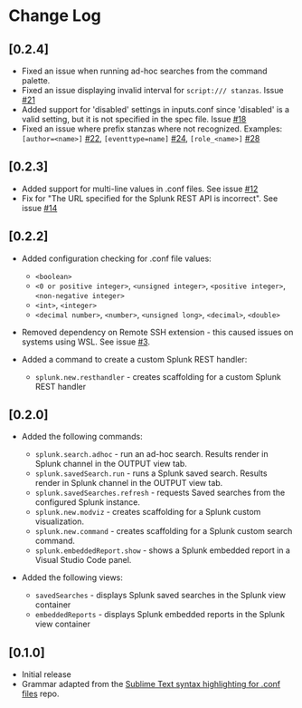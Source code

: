 # Change Log

## [0.2.4]
- Fixed an issue when running ad-hoc searches from the command palette.
- Fixed an issue displaying invalid interval for `script:/// stanzas`.  Issue [#21](https://github.com/splunk/vscode-extension-splunk/issues/21)
- Added support for 'disabled' settings in inputs.conf since 'disabled' is a valid setting, but it is not specified in the spec file.  Issue [#18](https://github.com/splunk/vscode-extension-splunk/issues/18)
- Fixed an issue where prefix stanzas where not recognized.  Examples: `[author=<name>]` [#22](https://github.com/splunk/vscode-extension-splunk/issues/22), `[eventtype=name]` [#24](https://github.com/splunk/vscode-extension-splunk/issues/24), `[role_<name>]` [#28](https://github.com/splunk/vscode-extension-splunk/issues/28)

## [0.2.3]
- Added support for multi-line values in .conf files.  See issue [#12](https://github.com/splunk/vscode-extension-splunk/issues/12)
- Fix for "The URL specified for the Splunk REST API is incorrect". See issue [#14](https://github.com/splunk/vscode-extension-splunk/issues/14)

## [0.2.2]
- Added configuration checking for .conf file values:
  - `<boolean>`
  - `<0 or positive integer>`, `<unsigned integer>`, `<positive integer>`, `<non-negative integer>`
  - `<int>`, `<integer>`
  - `<decimal number>`, `<number>`, `<unsigned long>`, `<decimal>`, `<double>`
  
- Removed dependency on Remote SSH extension - this caused issues on systems using WSL.  See issue [#3](https://github.com/splunk/vscode-extension-splunk/issues/3).
- Added a command to create a custom Splunk REST handler:
  - `splunk.new.resthandler` - creates scaffolding for a custom Splunk REST handler

## [0.2.0]

- Added the following commands:
  - `splunk.search.adhoc` - run an ad-hoc search. Results render in Splunk channel in the OUTPUT view tab.
  - `splunk.savedSearch.run` - runs a Splunk saved search. Results render in Splunk channel in the OUTPUT view tab.
  - `splunk.savedSearches.refresh` - requests Saved searches from the configured Splunk instance.
  - `splunk.new.modviz` - creates scaffolding for a Splunk custom visualization.
  - `splunk.new.command` - creates scaffolding for a Splunk custom search command.
  - `splunk.embeddedReport.show` - shows a Splunk embedded report in a Visual Studio Code panel.

- Added the following views:
  - `savedSearches` - displays Splunk saved searches in the Splunk view container
  - `embeddedReports` - displays Splunk embedded reports in the Splunk view container


## [0.1.0]

- Initial release
- Grammar adapted from the [Sublime Text syntax highlighting for .conf files](https://github.com/shakeelmohamed/sublime-splunk-conf-highlighting) repo.